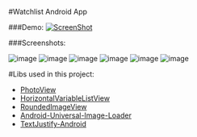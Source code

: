 #Watchlist Android App

###Demo:
[![ScreenShot](http://i.imgur.com/WA8568g.png)](https://www.youtube.com/watch?v=ne4hb4nJjHE)

###Screenshots:

![image](http://i.imgur.com/vXaJhNn.png?1)
![image](http://i.imgur.com/QhG5LZY.png?1)
![image](http://i.imgur.com/5bjIOU2.png?1)
![image](http://i.imgur.com/ST3t8hf.png?1)
![image](http://i.imgur.com/M9mqi6S.png?1)
![image](http://i.imgur.com/3YqO6oz.png?1)

#Libs used in this project:

* [PhotoView](https://github.com/chrisbanes/PhotoView)
* [HorizontalVariableListView](https://github.com/sephiroth74/HorizontalVariableListView)
* [RoundedImageView](https://github.com/vinc3m1/RoundedImageView)
* [Android-Universal-Image-Loader](https://github.com/nostra13/Android-Universal-Image-Loader)
* [TextJustify-Android](https://github.com/bluejamesbond/TextJustify-Android)

